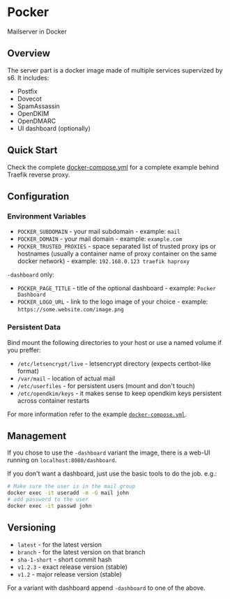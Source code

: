 # Pocker

Mailserver in Docker

## Overview

The server part is a docker image made of multiple services supervized by s6. It includes:

- Postfix
- Dovecot
- SpamAssassin
- OpenDKIM
- OpenDMARC
- UI dashboard (optionally)

## Quick Start

Check the complete [docker-compose.yml](./examples/docker-compose-complete.yml) for a complete example behind Traefik reverse proxy.

## Configuration

### Environment Variables

- `POCKER_SUBDOMAIN` - your mail subdomain - example: `mail`
- `POCKER_DOMAIN` - your mail domain - example: `example.com`
- `POCKER_TRUSTED_PROXIES` - space separated list of trusted proxy ips or hostnames (usually a container name of proxy container on the same docker network) - example: `192.168.0.123 traefik haproxy`

`-dashboard` only:
- `POCKER_PAGE_TITLE` - title of the optional dashboard - example: `Pocker Dashboard`
- `POCKER_LOGO_URL` - link to the logo image of your choice - example: `https://some.website.com/image.png`

### Persistent Data

Bind mount the following directories to your host or use a named volume if you preffer:

- `/etc/letsencrypt/live` - letsencrypt directory (expects certbot-like format)
- `/var/mail` - location of actual mail
- `/etc/userfiles` - for persistent users (mount and don't touch)
- `/etc/opendkim/keys` - it makes sense to keep opendkim keys persistent across container restarts

For more information refer to the example [`docker-compose.yml`](examples/docker-compose.yml).

## Management

If you chose to use the `-dashboard` variant the image, there is a web-UI running on `localhost:8080/dashboard`.

If you don't want a dashboard, just use the basic tools to do the job. e.g.:

```sh
# Make sure the user is in the mail group
docker exec -it useradd -m -G mail john
# add password to the user
docker exec -it passwd john
```

## Versioning

- `latest` - for the latest version
- `branch` - for the latest version on that branch
- `sha-1-short` - short commit hash
- `v1.2.3` - exact release version (stable)
- `v1.2` - major release version (stable)

For a variant with dashboard append `-dashboard` to one of the above.
